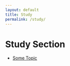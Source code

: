 ```yaml
---
layout: default
title: Study
permalink: /study/
---
```


# Study Section

- [Some Topic](/study/some-topic/)
